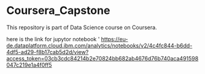 # Coursera_Capstone
This repository is part of Data Science course on Coursera.

here is the link for jupytor notebook '
https://eu-de.dataplatform.cloud.ibm.com/analytics/notebooks/v2/4c4fc844-b6dd-4df5-ad29-f8b17cab5d2d/view?access_token=03cb3cdc84214b2e70824bb682ab4676d76b740aca491598047c219e1a4f0ff5
